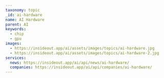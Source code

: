 ```yaml
---
taxonomy: topic
_id: ai-hardware
name: AI Hardware
parent: AI
keywords:
  - chip
  - gpu
images:
  - https://insideout.app/ai/assets/images/topics/ai-hardware.jpg
  - https://insideout.app/ai/assets/images/topics/ai-hardware-2.jpg
services:
  news: https://insideout.app/ai/api/news/ai-hardware/
  companies: https://insideout.app/ai/api/companies/ai-hardware/
---
```

